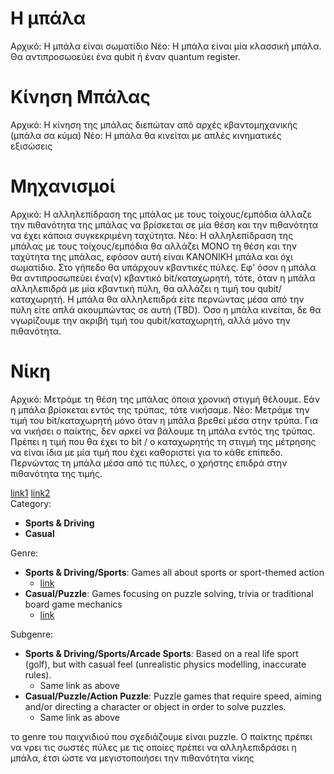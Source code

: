 # Η μπάλα
Αρχικό: Η μπάλα είναι σωματίδιο
Νέο: Η μπάλα είναι μία κλασσική μπάλα. Θα αντιπροσωοεύει ένα qubit ή έναν quantum register.

# Κίνηση Μπάλας
Αρχικό: Η κίνηση της μπάλας διεπώταν από αρχές κβαντομηχανικής (μπάλα σα κύμα)
Νέο: Η μπάλα θα κινείται με απλές κινηματικές εξισώσεις

# Μηχανισμοί
Αρχικό: Η αλληλεπίδραση της μπάλας με τους τοίχους/εμπόδια άλλαζε την πιθανότητα της μπάλας να βρίσκεται σε μία θέση και την πιθανότητα να έχει κάποια συγκεκριμένη ταχύτητα.
Νέο: Η αλληλεπίδραση της μπάλας με τους τοίχους/εμπόδια θα αλλάζει ΜΟΝΟ τη θέση και την ταχύτητα της μπάλας, εφόσον αυτή είναι ΚΑΝΟΝΙΚΗ μπάλα και όχι σωματίδιο.
Στο γήπεδο θα υπάρχουν κβαντικές πύλες. Εφ' όσον η μπάλα θα αντιπροσωπεύει ένα(ν) κβαντικό bit/καταχωρητή, τότε, όταν η μπάλα αλληλεπιδρά με μία κβαντική πύλη, θα αλλάζει η τιμή του qubit/καταχωρητή.
Η μπάλα θα αλληλεπιδρά είτε περνώντας μέσα από την πύλη είτε απλά ακουμπώντας σε αυτή (TBD).
Όσο η μπάλα κινείται, δε θα νγωρίζουμε την ακριβή τιμή του qubit/καταχωρητή, αλλά μόνο την πιθανότητα.


# Νίκη
Αρχικό: Μετράμε τη θέση της μπάλας όποια χρονική στιγμή θέλουμε. Εάν η μπάλα βρίσκεται εντός της τρύπας, τότε νικήσαμε.
Νέο: Μετράμε την τιμή του bit/καταχωρητή μόνο όταν η μπάλα βρεθεί μέσα στην τρύπα. Για να νικήσει ο παίκτης, δεν αρκεί να βάλουμε τη μπάλα εντός της τρύπας.
Πρέπει η τιμή που θα έχει το bit / ο καταχωρητής τη στιγμή της μέτρησης να είναι ίδια με μία τιμή που έχει καθοριστεί για το κάθε επίπεδο.
Περνώντας τη μπάλα μέσα από τις πύλες, ο χρήστης επιδρά στην πιθανότητα της τιμής.



[link1](https://docs.gamerefinery.com/en/articles/2278730-what-are-categories-genres-and-subgenres)
[link2](https://docs.gamerefinery.com/en/collections/112330-game-categories-genres-subgenres)<br>
Category:
  - **Sports & Driving**
  - **Casual**

Genre:
  - **Sports & Driving/Sports**: Games all about sports or sport-themed action
    * [link](https://docs.gamerefinery.com/en/articles/2278764-sports)
  - **Casual/Puzzle**: Games focusing on puzzle solving, trivia or traditional board game mechanics
    * [link](https://docs.gamerefinery.com/en/articles/2278748-puzzle)

Subgenre:
  - **Sports & Driving/Sports/Arcade Sports**: Based on a real life sport (golf), but with casual feel (unrealistic physics modelling, inaccurate rules).
    * Same link as above
  - **Casual/Puzzle/Action Puzzle**: Puzzle games that require speed, aiming and/or directing a character or object in order to solve puzzles.
    * Same link as above

το genre του παιχνιδιού που σχεδιάζουμε είναι puzzle.
Ο παίκτης πρέπει να νρει τις σωστές πύλες με τις οποίες πρέπει να αλληλεπιδράσει
η μπάλα, έτσι ώστε να μεγιστοποιήσει την πιθανότητα νίκης

